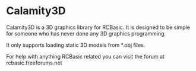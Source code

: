 # Calamity3D

Calamity3D is a 3D graphics library for RCBasic. It is designed to be simple for someone who has never done any 3D graphics programming.

It only supports loading static 3D models from *.obj files.


For help with anything RCBasic related you can visit the forum at rcbasic.freeforums.net
